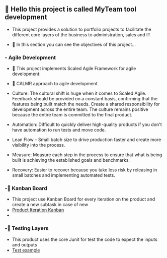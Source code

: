 
## 👋 Hello this project is called MyTeam tool development

- This project provides a solution to portfolio projects to facilitate the different core layers of the business to administration, sales and IT

- 🌱 In this section you can see the objectives of this project...

### - Agile Development 
   
- 💬 This project implements Scaled Agile Framework for agile development:
- 💎 CALMR approach to agile development
- Culture: The cultural shift is huge when it comes to Scaled Agile. Feedback should be provided on a constant basis, confirming that the features being     built match the needs. Create a shared responsibility for development across the entire team. The culture remains positive because the entire team is       committed to the final product.

- Automation: Difficult to quickly deliver high-quality products if you don't have automation to run tests and move code.

- Lean Flow – Small batch size to drive production faster and create more visibility into the process.

- Measure: Measure each step in the process to ensure that what is being built is achieving the established goals and benchmarks.

- Recovery: Easier to recover because you take less risk by releasing in small batches and implementing automated tests.


### -:orange_book: Kanban Board 
- This project use Kanban Board for every iteration on the product and create a new subtask in case of new 
- [Product Iteration Kanban](https://github.com/users/zabdielVR/projects/3)
-

### -:orange_book: Testing Layers
- This product uses the core Junit for test the code to expect the inputs and outputs
- [Test example](https://github.com/zabdielVR/MyTeam/blob/main/Junit/Test/src/test/java/org/Testing/Accounts/AccountsTest.java)

<!---
zabdielVR/zabdielVR is a ✨ special ✨ repository because its `README.md` (this file) appears on your GitHub profile.
You can click the Preview link to take a look at your changes.
--->
